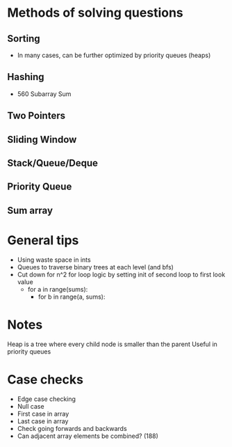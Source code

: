 
# Methods of solving questions
## Sorting
* In many cases, can be further optimized by priority queues (heaps)

## Hashing
* 560 Subarray Sum

## Two Pointers

## Sliding Window

## Stack/Queue/Deque

## Priority Queue

## Sum array



# General tips
* Using waste space in ints
* Queues to traverse binary trees at each level (and bfs)
* Cut down for n^2 for loop logic by setting init of second loop to first look value
	* for a in range(sums):
		* for b in range(a, sums):



# Notes
Heap is a tree where every child node is smaller than the parent
	Useful in priority queues


# Case checks
* Edge case checking
* Null case
* First case in array
* Last case in array
* Check going forwards and backwards
* Can adjacent array elements be combined? (188)
